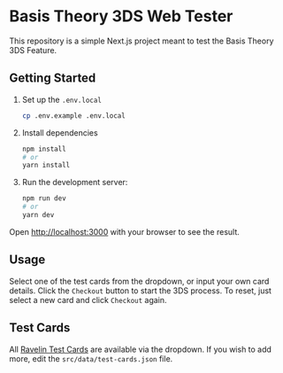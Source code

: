 # Basis Theory 3DS Web Tester

This repository is a simple Next.js project meant to test the Basis Theory 3DS Feature.

## Getting Started

1. Set up the `.env.local`
    ```bash
    cp .env.example .env.local
    ```
2. Install dependencies
    ```bash
    npm install
    # or
    yarn install
    ```
3. Run the development server:
    ```bash
    npm run dev
    # or
    yarn dev
    ```

Open [http://localhost:3000](http://localhost:3000) with your browser to see the result.

## Usage
Select one of the test cards from the dropdown, or input your own card details. Click the `Checkout` button to start the 3DS process.
To reset, just select a new card and click `Checkout` again.

## Test Cards

All [Ravelin Test Cards](https://developer.ravelin.com/guides/3d-secure/test-cards/#3ds-2-test-cards) are available via the dropdown.
If you wish to add more, edit the `src/data/test-cards.json` file. 
